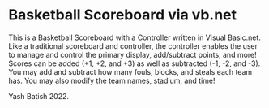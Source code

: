 # Basketball Scoreboard via vb.net

This is a Basketball Scoreboard with a Controller written in Visual Basic.net. Like a traditional scoreboard and controller, the controller enables the user to manage and control the primary display, add/subtract points, and more! Scores can be added (+1, +2, and +3) as well as subtracted (-1, -2, and -3). You may add and subtract how many fouls, blocks, and steals each team has. You may also modify the team names, stadium, and time!


Yash Batish 2022.

